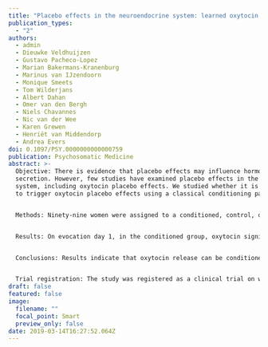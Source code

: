 ```yaml
---
title: "Placebo effects in the neuroendocrine system: learned oxytocin responses"
publication_types:
  - "2"
authors:
  - admin
  - Dieuwke Veldhuijzen
  - Gustavo Pacheco-Lopez
  - Marian Bakermans-Kranenburg
  - Marinus van IJzendoorn
  - Monique Smeets
  - Tom Wilderjans
  - Albert Dahan
  - Omer van den Bergh
  - Niels Chavannes
  - Nic van der Wee
  - Karen Grewen
  - Henriët van Middendorp
  - Andrea Evers
doi: 0.1097/PSY.0000000000000759
publication: Psychosomatic Medicine
abstract: >-
  Objective: There is evidence that placebo effects may influence hormone
  secretion. However, few studies have examined placebo effects in the endocrine
  system, including oxytocin placebo effects. We studied whether it is possible
  to trigger oxytocin placebo effects using a classical conditioning paradigm.


  Methods: Ninety-nine women were assigned to a conditioned, control, or drug control group. In the two-phase conditioning paradigm, participants in the conditioned and drug control groups received an oxytocin nasal spray combined with a distinctive smell (conditioned stimulus [CS]) for three acquisition days, whereas the control group received placebo spray. Subsequently, the conditioned and control groups received placebo spray with the CS and the drug control group received oxytocin spray for three evocation days. Salivary oxytocin was measured several times during each day. Pain sensitivity and facial evaluation tests previously used in oxytocin research were also administered.


  Results: On evocation day 1, in the conditioned group, oxytocin significantly increased from baseline to 5 minutes after CS (B[slope] = 19.55, SE = 5.88, p < .001) and remained increased from 5 to 20 (B = -10.42, SE = 5.81, p = .071) and 50 minutes (B = -0.70, SE = 3.37, p = .84). On evocation day 2, a trend for increase in oxytocin was found at 5 minutes (B = 15.22, SE = 8.14, p = .062). No placebo effect was found on evocation day 3 (B = 3.57, SE = 3.26, p = .28). Neither exogenous nor conditioned oxytocin affected pain or facial tasks.


  Conclusions: Results indicate that oxytocin release can be conditioned and that this response extinguishes over time. Triggering hormonal release by placebo manipulation offers various clinical possibilities, such as enhancing effects of pharmacological treatments or reducing dosages of medications.


  Trial registration: The study was registered as a clinical trial on www.trialregister.nl (number NTR5596).
draft: false
featured: false
image:
  filename: ""
  focal_point: Smart
  preview_only: false
date: 2019-03-14T16:27:52.064Z
---
```

